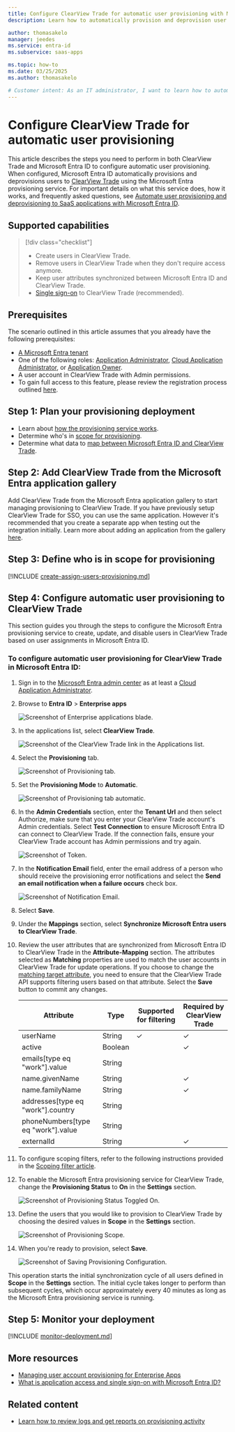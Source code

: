 ```yaml
---
title: Configure ClearView Trade for automatic user provisioning with Microsoft Entra ID
description: Learn how to automatically provision and deprovision user accounts from Microsoft Entra ID to ClearView Trade.

author: thomasakelo
manager: jeedes
ms.service: entra-id
ms.subservice: saas-apps

ms.topic: how-to
ms.date: 03/25/2025
ms.author: thomasakelo

# Customer intent: As an IT administrator, I want to learn how to automatically provision and deprovision user accounts from Microsoft Entra ID to ClearView Trade so that I can streamline the user management process and ensure that users have the appropriate access to ClearView Trade.
---
```


# Configure ClearView Trade for automatic user provisioning

This article describes the steps you need to perform in both ClearView Trade and Microsoft Entra ID to configure automatic user provisioning. When configured, Microsoft Entra ID automatically provisions and deprovisions users to [ClearView Trade](https://gateway.clearviewtrade.com) using the Microsoft Entra provisioning service. For important details on what this service does, how it works, and frequently asked questions, see [Automate user provisioning and deprovisioning to SaaS applications with Microsoft Entra ID](~/identity/app-provisioning/user-provisioning.md). 


## Supported capabilities
> [!div class="checklist"]
> * Create users in ClearView Trade.
> * Remove users in ClearView Trade when they don't require access anymore.
> * Keep user attributes synchronized between Microsoft Entra ID and ClearView Trade.
> * [Single sign-on](~/identity/enterprise-apps/add-application-portal-setup-oidc-sso.md) to ClearView Trade (recommended).

## Prerequisites

The scenario outlined in this article assumes that you already have the following prerequisites:

* [A Microsoft Entra tenant](~/identity-platform/quickstart-create-new-tenant.md) 
* One of the following roles: [Application Administrator](/entra/identity/role-based-access-control/permissions-reference#application-administrator), [Cloud Application Administrator](/entra/identity/role-based-access-control/permissions-reference#cloud-application-administrator), or [Application Owner](/entra/fundamentals/users-default-permissions#owned-enterprise-applications).
* A user account in ClearView Trade with Admin permissions.
* To gain full access to this feature, please review the registration process outlined [here](https://clearviewtrade.com/en/single-sign-on-and-scim/).


## Step 1: Plan your provisioning deployment
* Learn about [how the provisioning service works](~/identity/app-provisioning/user-provisioning.md).
* Determine who's in [scope for provisioning](~/identity/app-provisioning/define-conditional-rules-for-provisioning-user-accounts.md).
* Determine what data to [map between Microsoft Entra ID and ClearView Trade](~/identity/app-provisioning/customize-application-attributes.md).

## Step 2: Add ClearView Trade from the Microsoft Entra application gallery

Add ClearView Trade from the Microsoft Entra application gallery to start managing provisioning to ClearView Trade. If you have previously setup ClearView Trade for SSO, you can use the same application. However it's recommended that you create a separate app when testing out the integration initially. Learn more about adding an application from the gallery [here](~/identity/enterprise-apps/add-application-portal.md). 

## Step 3: Define who is in scope for provisioning 

[!INCLUDE [create-assign-users-provisioning.md](~/identity/saas-apps/includes/create-assign-users-provisioning.md)]

## Step 4: Configure automatic user provisioning to ClearView Trade 

This section guides you through the steps to configure the Microsoft Entra provisioning service to create, update, and disable users in ClearView Trade based on user assignments in Microsoft Entra ID.

<a name='to-configure-automatic-user-provisioning-for-ClearView Trade-in-azure-ad'></a>

### To configure automatic user provisioning for ClearView Trade in Microsoft Entra ID:

1. Sign in to the [Microsoft Entra admin center](https://entra.microsoft.com) as at least a [Cloud Application Administrator](~/identity/role-based-access-control/permissions-reference.md#cloud-application-administrator).
1. Browse to **Entra ID** > **Enterprise apps**

	![Screenshot of Enterprise applications blade.](common/enterprise-applications.png)

1. In the applications list, select **ClearView Trade**.

	![Screenshot of the ClearView Trade link in the Applications list.](common/all-applications.png)

1. Select the **Provisioning** tab.

	![Screenshot of Provisioning tab.](common/provisioning.png)

1. Set the **Provisioning Mode** to **Automatic**.

	![Screenshot of Provisioning tab automatic.](common/provisioning-automatic.png)

1. In the **Admin Credentials** section, enter the **Tenant Url** and then select Authorize, make sure that you enter your ClearView Trade account's Admin credentials. Select **Test Connection** to ensure Microsoft Entra ID can connect to ClearView Trade. If the connection fails, ensure your ClearView Trade account has Admin permissions and try again.

 	![Screenshot of Token.](common/provisioning-testconnection-tenanturltoken.png)

1. In the **Notification Email** field, enter the email address of a person who should receive the provisioning error notifications and select the **Send an email notification when a failure occurs** check box.

	![Screenshot of Notification Email.](common/provisioning-notification-email.png)

1. Select **Save**.

1. Under the **Mappings** section, select **Synchronize Microsoft Entra users to ClearView Trade**.

1. Review the user attributes that are synchronized from Microsoft Entra ID to ClearView Trade in the **Attribute-Mapping** section. The attributes selected as **Matching** properties are used to match the user accounts in ClearView Trade for update operations. If you choose to change the [matching target attribute](~/identity/app-provisioning/customize-application-attributes.md), you need to ensure that the ClearView Trade API supports filtering users based on that attribute. Select the **Save** button to commit any changes.

      |Attribute|Type|Supported for filtering|Required by ClearView Trade|
      |---|---|---|---|
      |userName|String|&check;|&check;
      |active|Boolean||&check;
      |emails[type eq "work"].value|String||
      |name.givenName|String||&check;
      |name.familyName|String||&check;
      |addresses[type eq "work"].country|String||
      |phoneNumbers[type eq "work"].value|String||
      |externalId|String||&check;

1. To configure scoping filters, refer to the following instructions provided in the [Scoping filter  article](~/identity/app-provisioning/define-conditional-rules-for-provisioning-user-accounts.md).

1. To enable the Microsoft Entra provisioning service for ClearView Trade, change the **Provisioning Status** to **On** in the **Settings** section.

	![Screenshot of Provisioning Status Toggled On.](common/provisioning-toggle-on.png)

1. Define the users that you would like to provision to ClearView Trade by choosing the desired values in **Scope** in the **Settings** section.

	![Screenshot of Provisioning Scope.](common/provisioning-scope.png)

1. When you're ready to provision, select **Save**.

	![Screenshot of Saving Provisioning Configuration.](common/provisioning-configuration-save.png)

This operation starts the initial synchronization cycle of all users defined in **Scope** in the **Settings** section. The initial cycle takes longer to perform than subsequent cycles, which occur approximately every 40 minutes as long as the Microsoft Entra provisioning service is running. 

## Step 5: Monitor your deployment

[!INCLUDE [monitor-deployment.md](~/identity/saas-apps/includes/monitor-deployment.md)]

## More resources

* [Managing user account provisioning for Enterprise Apps](~/identity/app-provisioning/configure-automatic-user-provisioning-portal.md)
* [What is application access and single sign-on with Microsoft Entra ID?](~/identity/enterprise-apps/what-is-single-sign-on.md)

## Related content

* [Learn how to review logs and get reports on provisioning activity](~/identity/app-provisioning/check-status-user-account-provisioning.md)
